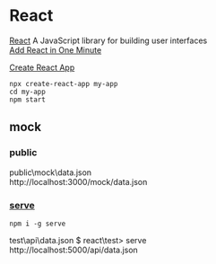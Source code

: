 # React

[React](https://reactjs.org/) A JavaScript library for building user interfaces    
[Add React in One Minute](https://reactjs.org/docs/add-react-to-a-website.html)  


[Create React App](https://reactjs.org/docs/create-a-new-react-app.html)  
```
npx create-react-app my-app
cd my-app
npm start
```

## mock 

### public
public\mock\data.json   
http://localhost:3000/mock/data.json  

### [serve](https://www.npmjs.com/package/serve) 
`npm i -g serve`

test\api\data.json 
$ react\test> serve  
http://localhost:5000/api/data.json  

